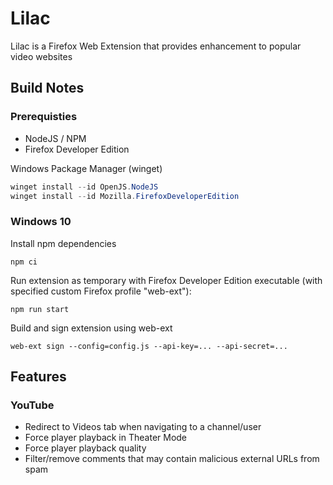 Lilac
===============

Lilac is a Firefox Web Extension that provides enhancement to popular video websites

Build Notes
-----
### Prerequisties

- NodeJS / NPM
- Firefox Developer Edition

Windows Package Manager (winget)
```powershell
winget install --id OpenJS.NodeJS
winget install --id Mozilla.FirefoxDeveloperEdition
```

### Windows 10

Install npm dependencies

```shell
npm ci
```

Run extension as temporary with Firefox Developer Edition executable (with specified custom Firefox profile "web-ext"):

```shell
npm run start
```

Build and sign extension using web-ext
```shell
web-ext sign --config=config.js --api-key=... --api-secret=...
```

Features
---------
### YouTube
- Redirect to Videos tab when navigating to a channel/user
- Force player playback in Theater Mode
- Force player playback quality
- Filter/remove comments that may contain malicious external URLs from spam
